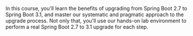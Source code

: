 In this course, you'll learn the benefits of upgrading from Spring Boot 2.7 to Spring Boot 3.1, and master our systematic and pragmatic approach to the upgrade process. Not only that, you'll use our hands-on lab environment to perform a real Spring Boot 2.7 to 3.1 upgrade for each step.
